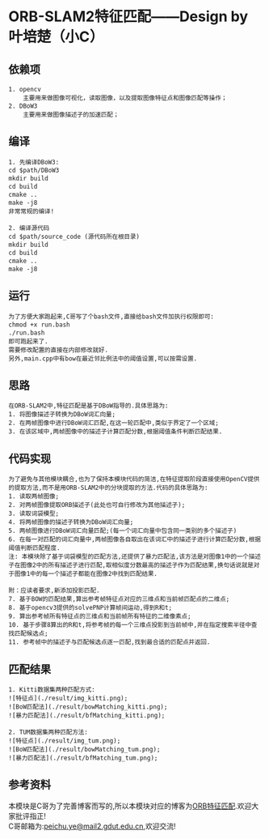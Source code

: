 # ORB-SLAM2特征匹配——Design by 叶培楚（小C）

## 依赖项

    1. opencv 
        主要用来做图像可视化，读取图像，以及提取图像特征点和图像匹配等操作；  
    2. DBoW3
        主要用来做图像描述子的加速匹配；
        
## 编译

    1. 先编译DBoW3:  
    cd $path/DBoW3  
    mkdir build  
    cd build  
    cmake ..  
    make -j8  
    非常常规的编译!
    
    2. 编译源代码  
    cd $path/source_code (源代码所在根目录)  
    mkdir build  
    cd build  
    cmake ..  
    make -j8  

## 运行

    为了方便大家跑起来,C哥写了个bash文件,直接给bash文件加执行权限即可:
    chmod +x run.bash
    ./run.bash
    即可跑起来了.
    需要修改配置的直接在内部修改就好.
    另外,main.cpp中有bow在最近邻比例法中的阈值设置,可以按需设置.

## 思路

    在ORB-SLAM2中,特征匹配是基于DBoW指导的.具体思路为:
    1. 将图像描述子转换为DBoW词汇向量;
    2. 在两帧图像中进行DBoW词汇匹配,在这一轮匹配中,类似于界定了一个区域;
    3. 在该区域中,两帧图像中的描述子计算匹配分数,根据阈值条件判断匹配结果.

## 代码实现

    为了避免与其他模块耦合,也为了保持本模块代码的简洁,在特征提取阶段直接使用OpenCV提供的提取方法,而不是用ORB-SLAM2中的分块提取的方法.代码的具体思路为:
    1. 读取两帧图像;
    2. 对两帧图像提取ORB描述子(此处也可自行修改为其他描述子);
    3. 读取词袋模型;
    4. 将两帧图像的描述子转换为DBoW词汇向量;
    5. 两帧图像进行DBoW词汇向量匹配;(每一个词汇向量中包含同一类别的多个描述子)
    6. 在每一对匹配的词汇向量中,两帧图像各自取出在该词汇中的描述子进行计算匹配分数,根据阈值判断匹配程度.
    注: 本模块除了基于词袋模型的匹配方法,还提供了暴力匹配法,该方法是对图像1中的一个描述子在图像2中的所有描述子进行匹配,取相似度分数最高的描述子作为匹配结果,换句话说就是对于图像1中的每一个描述子都能在图像2中找到匹配结果.

    附：应读者要求,新添加投影匹配.    
    7. 基于BOW的匹配结果,算出参考帧特征点对应的三维点和当前帧匹配点的二维点;     
    8. 基于opencv3提供的solvePNP计算帧间运动,得到R和t;      
    9. 算出参考帧所有特征点的三维点和当前帧所有特征的二维像素点;      
    10. 基于步骤8算出的R和t,将参考帧的每一个三维点投影到当前帧中,并在指定搜索半径中查找匹配候选点;     
    11. 参考帧中的描述子与匹配候选点逐一匹配,找到最合适的匹配点并返回.      

## 匹配结果

    1. Kitti数据集两种匹配方式:
    ![特征点](./result/img_kitti.png);   
    ![BoW匹配法](./result/bowMatching_kitti.png);   
    ![暴力匹配法](./result/bfMatching_kitti.png);   

    2. TUM数据集两种匹配方法:
    ![特征点](./result/img_tum.png);   
    ![BoW匹配法](./result/bowMatching_tum.png);
    ![暴力匹配法](./result/bfMatching_tum.png);

## 参考资料

 本模块是C哥为了完善博客而写的,所以本模块对应的博客为[ORB特征匹配](https://www.cnblogs.com/yepeichu/p/10723171.html).欢迎大家批评指正!      
 C哥邮箱为:peichu.ye@mail2.gdut.edu.cn,欢迎交流!
